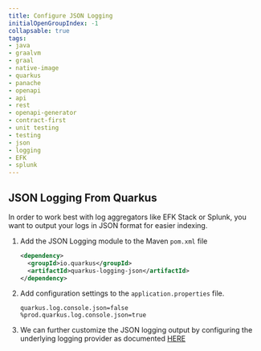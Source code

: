 ```yaml
---
title: Configure JSON Logging
initialOpenGroupIndex: -1
collapsable: true
tags:
- java
- graalvm
- graal
- native-image
- quarkus
- panache
- openapi
- api
- rest
- openapi-generator
- contract-first
- unit testing
- testing
- json
- logging
- EFK
- splunk
---
```


## JSON Logging From Quarkus

In order to work best with log aggregators like EFK Stack or Splunk, you want to output your logs in JSON format for easier indexing.

1. Add the JSON Logging module to the Maven `pom.xml` file
    ```xml
    <dependency>
      <groupId>io.quarkus</groupId>
      <artifactId>quarkus-logging-json</artifactId>
    </dependency>
    ```
1. Add configuration settings to the `application.properties` file.
    ```
    quarkus.log.console.json=false
    %prod.quarkus.log.console.json=true
    ```
1. We can further customize the JSON logging output by configuring the underlying logging provider as documented [HERE](https://quarkus.io/guides/logging#logging-adapters)